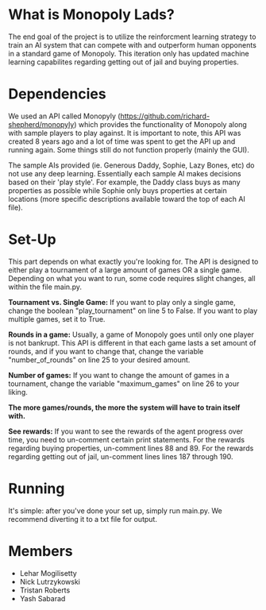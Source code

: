 # What is Monopoly Lads? 

The end goal of the project is to utilize the reinforcment learning strategy to train an AI system that can compete with and outperform human opponents in a standard game of Monopoly. This iteration only has updated machine learning capabilites regarding getting out of jail and buying properties.  

# Dependencies 

We used an API called Monopyly (https://github.com/richard-shepherd/monopyly) which provides the functionality of Monopoly along with sample players to play against. It is important to note, this API was created 8 years ago and a lot of time was spent to get the API up and running again. Some things still do not function properly (mainly the GUI).

The sample AIs provided (ie. Generous Daddy, Sophie, Lazy Bones, etc) do not use any deep learning. Essentially each sample AI makes decisions based on their 'play style'. For example, the Daddy class buys as many properties as possible while Sophie only buys properties at certain locations (more specific descriptions available toward the top of each AI file). 

# Set-Up

This part depends on what exactly you're looking for. The API is designed to either play a tournament of a large amount of games OR a single game. Depending on what you want to run, some code requires slight changes, all within the file main.py. 

**Tournament vs. Single Game:**
If you want to play only a single game, change the boolean "play_tournament" on line 5 to False. If you want to play multiple games, set it to True.

**Rounds in a game:**
Usually, a game of Monopoly goes until only one player is not bankrupt. This API is different in that each game lasts a set amount of rounds, and if you want to change that, change the variable "number_of_rounds" on line 25 to your desired amount. 

**Number of games:**
If you want to change the amount of games in a tournament, change the variable "maximum_games" on line 26 to your liking.

**The more games/rounds, the more the system will have to train itself with.**

**See rewards:**
If you want to see the rewards of the agent progress over time, you need to un-comment certain print statements. For the rewards regarding buying properties, un-comment lines 88 and 89. For the rewards regarding getting out of jail, un-comment lines lines 187 through 190.

# Running

It's simple: after you've done your set up, simply run main.py. We recommend diverting it to a txt file for output.

# Members
- Lehar Mogilisetty
- Nick Lutrzykowski
- Tristan Roberts
- Yash Sabarad
